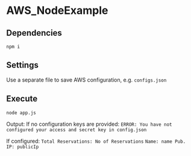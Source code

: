 # AWS_NodeExample

## Dependencies

`npm i`

## Settings

Use a separate file to save AWS configuration, e.g. `configs.json`

## Execute

`node app.js`

Output:
If no configuration keys are provided:
`ERROR: You have not configured your access and secret key in config.json`

If configured:
`Total Reservations: No of Reservations`
`Name: name Pub. IP: publicIp`
